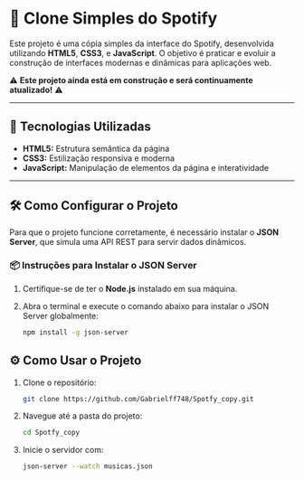 # 🎵 Clone Simples do Spotify  

Este projeto é uma cópia simples da interface do Spotify, desenvolvida utilizando **HTML5**, **CSS3**, e **JavaScript**. O objetivo é praticar e evoluir a construção de interfaces modernas e dinâmicas para aplicações web.  

⚠️ **Este projeto ainda está em construção e será continuamente atualizado!** ⚠️  

---

## 🚀 Tecnologias Utilizadas

- **HTML5:** Estrutura semântica da página  
- **CSS3:** Estilização responsiva e moderna  
- **JavaScript:** Manipulação de elementos da página e interatividade  

---

## 🛠 Como Configurar o Projeto  

Para que o projeto funcione corretamente, é necessário instalar o **JSON Server**, que simula uma API REST para servir dados dinâmicos.  

### 📦 Instruções para Instalar o JSON Server  

1. Certifique-se de ter o **Node.js** instalado em sua máquina.  

2. Abra o terminal e execute o comando abaixo para instalar o JSON Server globalmente:  
   ```bash
   npm install -g json-server
   ```
## ⚙️ Como Usar o Projeto
1. Clone o repositório:
   ```bash
   git clone https://github.com/Gabrielff748/Spotfy_copy.git
   ```
2. Navegue até a pasta do projeto:
   ```bash
   cd Spotfy_copy 
   ```
3. Inicie o servidor com:
   ```bash
   json-server --watch musicas.json
   ```
